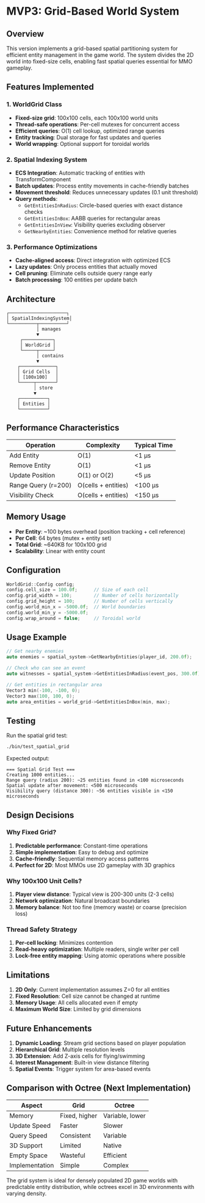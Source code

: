 # MVP3: Grid-Based World System

## Overview

This version implements a grid-based spatial partitioning system for efficient entity management in the game world. The system divides the 2D world into fixed-size cells, enabling fast spatial queries essential for MMO gameplay.

## Features Implemented

### 1. WorldGrid Class
- **Fixed-size grid**: 100x100 cells, each 100x100 world units
- **Thread-safe operations**: Per-cell mutexes for concurrent access
- **Efficient queries**: O(1) cell lookup, optimized range queries
- **Entity tracking**: Dual storage for fast updates and queries
- **World wrapping**: Optional support for toroidal worlds

### 2. Spatial Indexing System
- **ECS Integration**: Automatic tracking of entities with TransformComponent
- **Batch updates**: Process entity movements in cache-friendly batches
- **Movement threshold**: Reduces unnecessary updates (0.1 unit threshold)
- **Query methods**:
  - `GetEntitiesInRadius`: Circle-based queries with exact distance checks
  - `GetEntitiesInBox`: AABB queries for rectangular areas
  - `GetEntitiesInView`: Visibility queries excluding observer
  - `GetNearbyEntities`: Convenience method for relative queries

### 3. Performance Optimizations
- **Cache-aligned access**: Direct integration with optimized ECS
- **Lazy updates**: Only process entities that actually moved
- **Cell pruning**: Eliminate cells outside query range early
- **Batch processing**: 100 entities per update batch

## Architecture

```
┌─────────────────────┐
│ SpatialIndexingSystem│
└──────────┬──────────┘
           │ manages
           ▼
     ┌───────────┐
     │ WorldGrid │
     └─────┬─────┘
           │ contains
           ▼
    ┌─────────────┐
    │ Grid Cells  │
    │ [100x100]   │
    └─────┬───────┘
          │ store
          ▼
    ┌──────────┐
    │ Entities │
    └──────────┘
```

## Performance Characteristics

| Operation | Complexity | Typical Time |
|-----------|------------|-------------|
| Add Entity | O(1) | <1 μs |
| Remove Entity | O(1) | <1 μs |
| Update Position | O(1) or O(2) | <5 μs |
| Range Query (r=200) | O(cells + entities) | <100 μs |
| Visibility Check | O(cells + entities) | <150 μs |

## Memory Usage

- **Per Entity**: ~100 bytes overhead (position tracking + cell reference)
- **Per Cell**: 64 bytes (mutex + entity set)
- **Total Grid**: ~640KB for 100x100 grid
- **Scalability**: Linear with entity count

## Configuration

```cpp
WorldGrid::Config config;
config.cell_size = 100.0f;      // Size of each cell
config.grid_width = 100;        // Number of cells horizontally
config.grid_height = 100;       // Number of cells vertically
config.world_min_x = -5000.0f;  // World boundaries
config.world_min_y = -5000.0f;
config.wrap_around = false;     // Toroidal world
```

## Usage Example

```cpp
// Get nearby enemies
auto enemies = spatial_system->GetNearbyEntities(player_id, 200.0f);

// Check who can see an event
auto witnesses = spatial_system->GetEntitiesInRadius(event_pos, 300.0f);

// Get entities in rectangular area
Vector3 min(-100, -100, 0);
Vector3 max(100, 100, 0);
auto area_entities = world_grid->GetEntitiesInBox(min, max);
```

## Testing

Run the spatial grid test:
```bash
./bin/test_spatial_grid
```

Expected output:
```
=== Spatial Grid Test ===
Creating 1000 entities...
Range query (radius 200): ~25 entities found in <100 microseconds
Spatial update after movement: <500 microseconds
Visibility query (distance 300): ~56 entities visible in <150 microseconds
```

## Design Decisions

### Why Fixed Grid?
1. **Predictable performance**: Constant-time operations
2. **Simple implementation**: Easy to debug and optimize
3. **Cache-friendly**: Sequential memory access patterns
4. **Perfect for 2D**: Most MMOs use 2D gameplay with 3D graphics

### Why 100x100 Unit Cells?
1. **Player view distance**: Typical view is 200-300 units (2-3 cells)
2. **Network optimization**: Natural broadcast boundaries
3. **Memory balance**: Not too fine (memory waste) or coarse (precision loss)

### Thread Safety Strategy
1. **Per-cell locking**: Minimizes contention
2. **Read-heavy optimization**: Multiple readers, single writer per cell
3. **Lock-free entity mapping**: Using atomic operations where possible

## Limitations

1. **2D Only**: Current implementation assumes Z=0 for all entities
2. **Fixed Resolution**: Cell size cannot be changed at runtime
3. **Memory Usage**: All cells allocated even if empty
4. **Maximum World Size**: Limited by grid dimensions

## Future Enhancements

1. **Dynamic Loading**: Stream grid sections based on player population
2. **Hierarchical Grid**: Multiple resolution levels
3. **3D Extension**: Add Z-axis cells for flying/swimming
4. **Interest Management**: Built-in view distance filtering
5. **Spatial Events**: Trigger system for area-based events

## Comparison with Octree (Next Implementation)

| Aspect | Grid | Octree |
|--------|------|--------|
| Memory | Fixed, higher | Variable, lower |
| Update Speed | Faster | Slower |
| Query Speed | Consistent | Variable |
| 3D Support | Limited | Native |
| Empty Space | Wasteful | Efficient |
| Implementation | Simple | Complex |

The grid system is ideal for densely populated 2D game worlds with predictable entity distribution, while octrees excel in 3D environments with varying density.